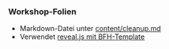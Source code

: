 ### Workshop-Folien

- Markdown-Datei unter [content/cleanup.md](https://github.com/digital-sustainability/workshop-cleanup/blob/main/content/cleanup.md)
- Verwendet [reveal.js mit BFH-Template](https://github.com/bfh/reveal.js/)
